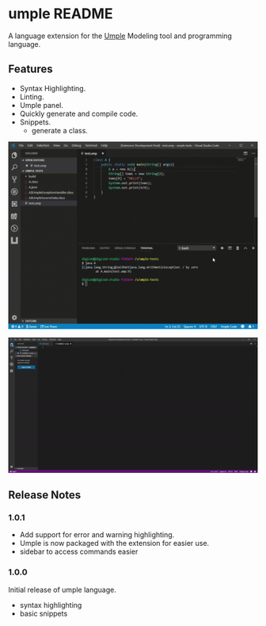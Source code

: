 # umple README

A language extension for the [Umple](http://cruise.site.uottawa.ca/umple/) Modeling tool and programming language.

## Features

- Syntax Highlighting.
- Linting.
- Umple panel.
- Quickly generate and compile code.
- Snippets.
    - generate a class.

![snippets](images/README/lint.gif)

![snippets](images/README/snippets.gif)

## Release Notes

### 1.0.1

- Add support for error and warning highlighting. 
- Umple is now packaged with the extension for easier use.
- sidebar to access commands easier

### 1.0.0

Initial release of umple language. 
- syntax highlighting
- basic snippets
